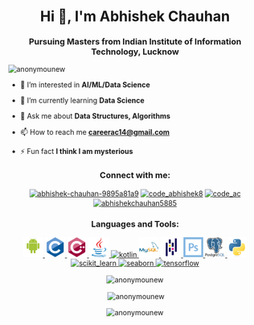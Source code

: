 
<h1 align="center">Hi 👋, I'm Abhishek Chauhan</h1>
<h3 align="center">Pursuing Masters from Indian Institute of Information Technology, Lucknow</h3>

<p align="left"> <img src="https://komarev.com/ghpvc/?username=anonymounew&label=Profile%20views&color=0e75b6&style=flat" alt="anonymounew" /> </p>

- 👀 I’m interested in **AI/ML/Data Science**
- 🌱 I’m currently learning **Data Science**

- 💬 Ask me about **Data Structures, Algorithms**

- 📫 How to reach me **careerac14@gmail.com**

- ⚡ Fun fact **I think I am mysterious**

<h3 align="center">Connect with me:</h3>
<p align="center">
<a href="https://linkedin.com/in/abhishek-chauhan-9895a81a9" target="blank"><img align="center" src="https://raw.githubusercontent.com/rahuldkjain/github-profile-readme-generator/master/src/images/icons/Social/linked-in-alt.svg" alt="abhishek-chauhan-9895a81a9" height="30" width="40" /></a>
<a href="https://www.codechef.com/users/code_abhishek8" target="blank"><img align="center" src="https://cdn.jsdelivr.net/npm/simple-icons@3.1.0/icons/codechef.svg" alt="code_abhishek8" height="30" width="40" /></a>
<a href="https://www.leetcode.com/code_ac" target="blank"><img align="center" src="https://raw.githubusercontent.com/rahuldkjain/github-profile-readme-generator/master/src/images/icons/Social/leet-code.svg" alt="code_ac" height="30" width="40" /></a>
<a href="https://auth.geeksforgeeks.org/user/abhishekchauhan5885" target="blank"><img align="center" src="https://raw.githubusercontent.com/rahuldkjain/github-profile-readme-generator/master/src/images/icons/Social/geeks-for-geeks.svg" alt="abhishekchauhan5885" height="30" width="40" /></a>
</p>

<h3 align="center">Languages and Tools:</h3>
<p align="center"> <a href="https://developer.android.com" target="_blank" rel="noreferrer"> <img src="https://raw.githubusercontent.com/devicons/devicon/master/icons/android/android-original-wordmark.svg" alt="android" width="40" height="40"/> </a> <a href="https://www.cprogramming.com/" target="_blank" rel="noreferrer"> <img src="https://raw.githubusercontent.com/devicons/devicon/master/icons/c/c-original.svg" alt="c" width="40" height="40"/> </a> <a href="https://www.w3schools.com/cpp/" target="_blank" rel="noreferrer"> <img src="https://raw.githubusercontent.com/devicons/devicon/master/icons/cplusplus/cplusplus-original.svg" alt="cplusplus" width="40" height="40"/> </a> <a href="https://www.java.com" target="_blank" rel="noreferrer"> <img src="https://raw.githubusercontent.com/devicons/devicon/master/icons/java/java-original.svg" alt="java" width="40" height="40"/> </a> <a href="https://kotlinlang.org" target="_blank" rel="noreferrer"> <img src="https://www.vectorlogo.zone/logos/kotlinlang/kotlinlang-icon.svg" alt="kotlin" width="40" height="40"/> </a> <a href="https://www.mysql.com/" target="_blank" rel="noreferrer"> <img src="https://raw.githubusercontent.com/devicons/devicon/master/icons/mysql/mysql-original-wordmark.svg" alt="mysql" width="40" height="40"/> </a> <a href="https://pandas.pydata.org/" target="_blank" rel="noreferrer"> <img src="https://raw.githubusercontent.com/devicons/devicon/2ae2a900d2f041da66e950e4d48052658d850630/icons/pandas/pandas-original.svg" alt="pandas" width="40" height="40"/> </a> <a href="https://www.photoshop.com/en" target="_blank" rel="noreferrer"> <img src="https://raw.githubusercontent.com/devicons/devicon/master/icons/photoshop/photoshop-line.svg" alt="photoshop" width="40" height="40"/> </a> <a href="https://www.postgresql.org" target="_blank" rel="noreferrer"> <img src="https://raw.githubusercontent.com/devicons/devicon/master/icons/postgresql/postgresql-original-wordmark.svg" alt="postgresql" width="40" height="40"/> </a> <a href="https://www.python.org" target="_blank" rel="noreferrer"> <img src="https://raw.githubusercontent.com/devicons/devicon/master/icons/python/python-original.svg" alt="python" width="40" height="40"/> </a> <a href="https://scikit-learn.org/" target="_blank" rel="noreferrer"> <img src="https://upload.wikimedia.org/wikipedia/commons/0/05/Scikit_learn_logo_small.svg" alt="scikit_learn" width="40" height="40"/> </a> <a href="https://seaborn.pydata.org/" target="_blank" rel="noreferrer"> <img src="https://seaborn.pydata.org/_images/logo-mark-lightbg.svg" alt="seaborn" width="40" height="40"/> </a> <a href="https://www.tensorflow.org" target="_blank" rel="noreferrer"> <img src="https://www.vectorlogo.zone/logos/tensorflow/tensorflow-icon.svg" alt="tensorflow" width="40" height="40"/> </a> </p>

<p align="center"><img align="center" src="https://github-readme-stats.vercel.app/api/top-langs?username=anonymounew&show_icons=true&locale=en&layout=compact" alt="anonymounew" /></p>

<p align="center">&nbsp;<img align="center" src="https://github-readme-stats.vercel.app/api?username=anonymounew&show_icons=true&theme=gruvbox_light&locale=en" alt="anonymounew" /></p>

<p align="center"><img align="center" src="https://github-readme-streak-stats.herokuapp.com/?user=anonymounew&" alt="anonymounew" /></p>
